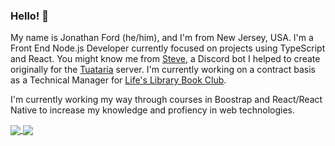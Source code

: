 ### Hello! 👋

My name is Jonathan Ford (he/him), and I'm from New Jersey, USA. I'm a Front End Node.js Developer currently focused on projects using TypeScript and React. You might know me from [Steve](https://github.com/tuataria/steve), a Discord bot I helped to create originally for the [Tuataria](https://tuataria.com) server. I'm currently working on a contract basis as a Technical Manager for [Life's Library Book Club](https://lifeslibrarybookclub.com). 

I'm currently working my way through courses in Boostrap and React/React Native to increase my knowledge and profiency in web technologies.

<a href="https://github.com/anuraghazra/github-readme-stats">
  <img align="center" src="https://github-readme-stats.vercel.app/api?username=jwford&count_private=true&theme=dark" />
</a>
<a href="https://github.com/anuraghazra/github-readme-stats">
  <img align="center" src="https://github-readme-stats.vercel.app/api/top-langs/?username=jwford&theme=dark" />
</a>
